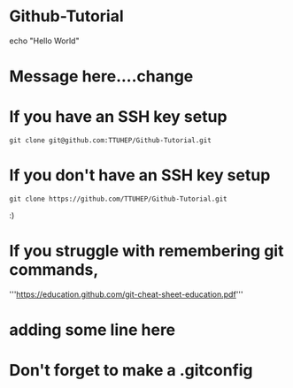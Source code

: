 # Github-Tutorial

echo "Hello World"
# Message here....change


# If you have an SSH key setup
```git clone git@github.com:TTUHEP/Github-Tutorial.git```

# If you don't have an SSH key setup
```git clone https://github.com/TTUHEP/Github-Tutorial.git```

:)

# If you struggle with remembering git commands,
'''https://education.github.com/git-cheat-sheet-education.pdf'''

# adding some line here

# Don't forget to make a .gitconfig

